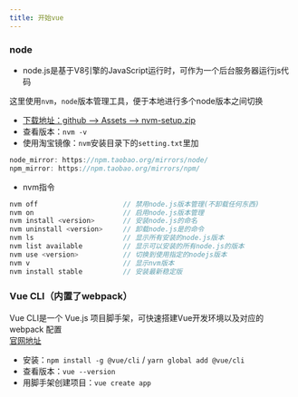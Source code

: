 ```yaml
---
title: 开始vue
---
```


### node

- node.js是基于V8引擎的JavaScript运行时，可作为一个后台服务器运行js代码   

这里使用```nvm```，```node```版本管理工具，便于本地进行多个node版本之间切换   
- [下载地址：github --> Assets --> nvm-setup.zip](https://github.com/coreybutler/nvm-windows/releases)
- 查看版本：```nvm -v```
- 使用淘宝镜像：```nvm```安装目录下的```setting.txt```里加
```js
node_mirror: https://npm.taobao.org/mirrors/node/
npm_mirror: https://npm.taobao.org/mirrors/npm/
```
- nvm指令
```js
nvm off                     // 禁用node.js版本管理(不卸载任何东西)
nvm on                      // 启用node.js版本管理
nvm install <version>       // 安装node.js的命名 
nvm uninstall <version>     // 卸载node.js是的命令
nvm ls                      // 显示所有安装的node.js版本
nvm list available          // 显示可以安装的所有node.js的版本
nvm use <version>           // 切换到使用指定的nodejs版本
nvm v                       // 显示nvm版本
nvm install stable          // 安装最新稳定版
```

### Vue CLI（内置了webpack）
Vue CLI是一个 Vue.js 项目脚手架，可快速搭建Vue开发环境以及对应的 webpack 配置   
[官网地址](https://cli.vuejs.org/zh/)
- 安装：```npm install -g @vue/cli``` / ```yarn global add @vue/cli```
- 查看版本：```vue --version```
- 用脚手架创建项目：```vue create app```
